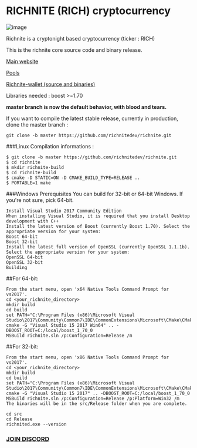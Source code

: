 # RICHNITE (RICH) cryptocurrency 

![image](https://media.discordapp.net/attachments/589835363091087385/589837465100222464/Picture100000000.png?width=400&height=180)

Richnite is a cryptonight based cryptocurrency (ticker : RICH)

This is the richnite core source code and binary release.

[Main website](https://richnite-project.github.io/Richnite/)

[Pools](http://pool.stx.nl/RICH/#)

[Richnite-wallet (source and binaries)](https://github.com/richnite-project/richnite2/releases/tag/v5.0.0)


Libraries needed : boost >=1.70

**master branch is now the default behavior, with blood and tears.**

If you want to compile the latest stable release, currently in production, clone the master branch :
```
git clone -b master https://github.com/richnitedev/richnite.git
```

###Linux
Compilation informations : 
```
$ git clone -b master https://github.com/richnitedev/richnite.git
$ cd richnite
$ mkdir richnite-build
$ cd richnite-build
$ cmake -D STATIC=ON -D CMAKE_BUILD_TYPE=RELEASE ..
$ PORTABLE=1 make
```


###Windows
Prerequisites
You can build for 32-bit or 64-bit Windows. If you're not sure, pick 64-bit.
```
Install Visual Studio 2017 Community Edition
When installing Visual Studio, it is required that you install Desktop development with C++
Install the latest version of Boost (currently Boost 1.70). Select the appropriate version for your system:
Boost 64-bit
Boost 32-bit
Install the latest full version of OpenSSL (currently OpenSSL 1.1.1b). Select the appropriate version for your system:
OpenSSL 64-bit
OpenSSL 32-bit
Building
```

##For 64-bit:
```
From the start menu, open 'x64 Native Tools Command Prompt for vs2017'.
cd <your_richnite_directory>
mkdir build
cd build
set PATH="C:\Program Files (x86)\Microsoft Visual Studio\2017\Community\Common7\IDE\CommonExtensions\Microsoft\CMake\CMake\bin";%PATH%
cmake -G "Visual Studio 15 2017 Win64" .. -DBOOST_ROOT=C:/local/boost_1_70_0
MSBuild richnite.sln /p:Configuration=Release /m
```
##For 32-bit:
```
From the start menu, open 'x86 Native Tools Command Prompt for vs2017'.
cd <your_richnite_directory>
mkdir build
cd build
set PATH="C:\Program Files (x86)\Microsoft Visual Studio\2017\Community\Common7\IDE\CommonExtensions\Microsoft\CMake\CMake\bin";%PATH%
cmake -G "Visual Studio 15 2017" .. -DBOOST_ROOT=C:/local/boost_1_70_0
MSBuild richnite.sln /p:Configuration=Release /p:Platform=Win32 /m
The binaries will be in the src/Release folder when you are complete.

cd src
cd Release
richnited.exe --version
```



### [JOIN DISCORD](https://discord.gg/m7rdznM)
